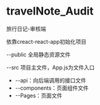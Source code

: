# travelNote_Audit
旅行日记-审核端

依靠creact-react-app初始化项目

--public
全局静态资源文件

--src
项目主文件，App.js为文件入口

* --api：向后端调用的接口文件
* --components：页面组件文件
* --Pages：页面文件
